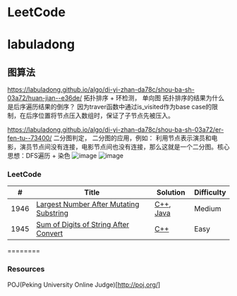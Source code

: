 LeetCode
========

# labuladong
## 图算法
https://labuladong.github.io/algo/di-yi-zhan-da78c/shou-ba-sh-03a72/huan-jian--e36de/  拓扑排序 + 环检测， 单向图 拓扑排序的结果为什么是后序遍历结果的倒序？ 因为traver函数中通过is_visited作为base case的限制，在后序位置将节点压入数组时，保证了子节点先被压入。

https://labuladong.github.io/algo/di-yi-zhan-da78c/shou-ba-sh-03a72/er-fen-tu--73400/  二分图判定， 二分图的应用，例如： 利用节点表示演员和电影，演员节点间没有连接，电影节点间也没有连接，那么这就是一个二分图。核心思想：DFS遍历 + 染色
![image](https://github.com/wangpengabc/leetcode/assets/22144608/78d6a378-29e2-4661-bff0-633d42d3bbca)
![image](https://github.com/wangpengabc/leetcode/assets/22144608/699d720f-4b35-4af2-b61d-f333eb2beed8)



### LeetCode


| # | Title | Solution | Difficulty |
|---| ----- | -------- | ---------- |
|1946|[Largest Number After Mutating Substring](https://leetcode.com/problems/largest-number-after-mutating-substring/) | [C++](./algorithms/cpp/largestNumberAfterMutatingSubstring/LargestNumberAfterMutatingSubstring.cpp), [Java](./algorithms/java/src/LargestNumberAfterMutatingSubtring/largestNumberAfterMutatingSubstring.java)|Medium|
|1945|[Sum of Digits of String After Convert](https://leetcode.com/problems/sum-of-digits-of-string-after-convert/) | [C++](./algorithms/cpp/leetcode/sumOfDigitsOfStringAfterConvert/SumOfDigitsOfStringAfterConvert.cpp)|Easy|

========
### Resources
POJ(Peking University Online Judge)[http://poj.org/]
